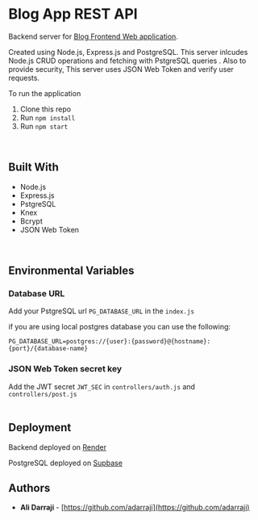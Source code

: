 # Blog App REST API

Backend server for [Blog Frontend Web application](https://github.com/adarraji/blog-app-firebase).


Created using Node.js, Express.js and PostgreSQL. This server inlcudes Node.js CRUD operations and fetching with PstgreSQL queries . Also to provide security, This server uses JSON Web Token and verify user requests. 


To run the application

1. Clone this repo
2. Run `npm install`
3. Run `npm start`
<br/>

## Built With

* Node.js
* Express.js
* PstgreSQL
* Knex
* Bcrypt
* JSON Web Token
<br/>

## Environmental Variables

### Database URL

Add your PstgreSQL url `PG_DATABASE_URL` in the `index.js`

if you are using local postgres database you can use the following:

`PG_DATABASE_URL=postgres://{user}:{password}@{hostname}:{port}/{database-name}`
<br/>

### JSON Web Token secret key

Add the JWT secret `JWT_SEC` in `controllers/auth.js` and `controllers/post.js` 
<br/>
<br/>

## Deployment

Backend deployed on [Render](https://render.com/)

PostgreSQL deployed on [Supbase](https://supabase.com/database)


## Authors  

- **Ali Darraji** - [https://github.com/adarraji](https://github.com/adarraji)